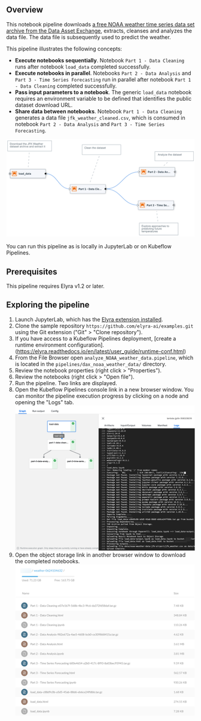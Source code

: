 ## Overview

This notebook pipeline downloads [a free NOAA weather time series data set archive from the Data Asset Exchange](https://developer.ibm.com/exchanges/data/all/jfk-weather-data/), extracts, cleanses and analyzes the data file. The data file is subsequently used to predict the weather. 

This pipeline illustrates the following concepts:
 - **Execute notebooks sequentially**. Notebook `Part 1 - Data Cleaning` runs after notebook `load_data` completed successfully.
 - **Execute notebooks in parallel**. Notebooks `Part 2 - Data Analysis` and `Part 3 - Time Series Forecasting` run in parallel after notebook `Part 1 - Data Cleaning` completed successfully.
 - **Pass input parameters to a notebook**. The generic `load_data` notebook requires an environment variable to be defined that identifies the public dataset download URL.
 - **Share data between notebooks**. Notebook `Part 1 - Data Cleaning` generates a data file `jfk_weather_cleaned.csv`, which is consumed in notebook `Part 2 - Data Analysis` and `Part 3 - Time Series Forecasting`.

![pipeline snapshot](doc/images/pipeline_snapshot.png)

You can run this pipeline as is locally in JupyterLab or on Kubeflow Pipelines.

 ## Prerequisites
 
 This pipeline requires Elyra v1.2 or later.

 ## Exploring the pipeline

 1. Launch JupyterLab, which has the [Elyra extension installed](https://elyra.readthedocs.io/en/latest/getting_started/installation.html).
 1. Clone the sample repository `https://github.com/elyra-ai/examples.git` using the Git extension ("Git" > "Clone repository").
 1. If you have access to a Kubeflow Pipelines deployment, [create a runtime environment configuration].(https://elyra.readthedocs.io/en/latest/user_guide/runtime-conf.html) 
 1. From the File Browser open `analyze_NOAA_weather_data.pipeline`, which is located in the `pipelines/dax_noaa_weather_data/` directory.
 1. Review the notebook properties (right click > "Properties").
 1. Review the notebooks (right click > "Open file").
 1. Run the pipeline. Two links are displayed.
 1. Open the Kubeflow Pipelines console link in a new browser window. You can monitor the pipeline execution progress by clicking on a node and opening the "Logs" tab. 
    ![pipeline graph](doc/images/pipeline_graph_and_output.png)
 1. Open the object storage link in another browser window to download the completed notebooks.
    ![object storage](doc/images/object_storage.png) 
 

